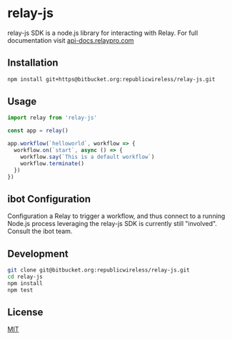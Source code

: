 # relay-js

relay-js SDK is a node.js library for interacting with Relay. For full documentation visit [api-docs.relaypro.com](https://api-docs.relaypro.com)

## Installation

```bash
npm install git+https@bitbucket.org:republicwireless/relay-js.git
```

## Usage

```javascript
import relay from 'relay-js'

const app = relay()

app.workflow(`helloworld`, workflow => {
  workflow.on(`start`, async () => {
    workflow.say(`This is a default workflow`)
    workflow.terminate()
  })
})
```

## ibot Configuration

Configuration a Relay to trigger a workflow, and thus connect
to a running Node.js process leveraging the relay-js SDK
is currently still "involved". Consult the ibot team.

## Development

```bash
git clone git@bitbucket.org:republicwireless/relay-js.git
cd relay-js
npm install
npm test
```

## License
[MIT](https://choosealicense.com/licenses/mit/)
